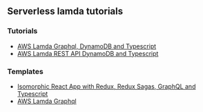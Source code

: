 ## Serverless lamda tutorials

### Tutorials

- [AWS Lamda Graphql, DynamoDB and Typescript](./packages/lamda-typescript-dynamodb-graphql-tutorial)
- [AWS Lamda REST API DynamoDB and Typescript](./packages/lamda-typescript-dynamodb-rest-tutorial)

### Templates

- [Isomorphic React App with Redux, Redux Sagas, GraphQL and Typescript ](./packages/isomophic-typescript-react-app)
- [AWS Lamda Graphql](./packages/typescript-graphql-lamda)